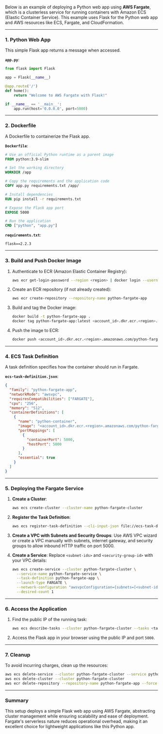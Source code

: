 Below is an example of deploying a Python web app using **AWS Fargate**, which is a clusterless service for running containers with Amazon ECS (Elastic Container Service). This example uses Flask for the Python web app and AWS resources like ECS, Fargate, and CloudFormation.

---

### **1. Python Web App**
This simple Flask app returns a message when accessed.

**`app.py`**:
```python
from flask import Flask

app = Flask(__name__)

@app.route('/')
def home():
    return "Welcome to AWS Fargate with Flask!"

if __name__ == '__main__':
    app.run(host='0.0.0.0', port=5000)
```

---

### **2. Dockerfile**
A Dockerfile to containerize the Flask app.

**`Dockerfile`**:
```dockerfile
# Use an official Python runtime as a parent image
FROM python:3.9-slim

# Set the working directory
WORKDIR /app

# Copy the requirements and the application code
COPY app.py requirements.txt /app/

# Install dependencies
RUN pip install -r requirements.txt

# Expose the Flask app port
EXPOSE 5000

# Run the application
CMD ["python", "app.py"]
```

**`requirements.txt`**:
```plaintext
flask==2.2.3
```

---

### **3. Build and Push Docker Image**
1. Authenticate to ECR (Amazon Elastic Container Registry):
   ```bash
   aws ecr get-login-password --region <region> | docker login --username AWS --password-stdin <account_id>.dkr.ecr.<region>.amazonaws.com
   ```

2. Create an ECR repository (if not already created):
   ```bash
   aws ecr create-repository --repository-name python-fargate-app
   ```

3. Build and tag the Docker image:
   ```bash
   docker build -t python-fargate-app .
   docker tag python-fargate-app:latest <account_id>.dkr.ecr.<region>.amazonaws.com/python-fargate-app:latest
   ```

4. Push the image to ECR:
   ```bash
   docker push <account_id>.dkr.ecr.<region>.amazonaws.com/python-fargate-app:latest
   ```

---

### **4. ECS Task Definition**
A task definition specifies how the container should run in Fargate.

**`ecs-task-definition.json`**:
```json
{
  "family": "python-fargate-app",
  "networkMode": "awsvpc",
  "requiresCompatibilities": ["FARGATE"],
  "cpu": "256",
  "memory": "512",
  "containerDefinitions": [
    {
      "name": "python-container",
      "image": "<account_id>.dkr.ecr.<region>.amazonaws.com/python-fargate-app:latest",
      "portMappings": [
        {
          "containerPort": 5000,
          "hostPort": 5000
        }
      ],
      "essential": true
    }
  ]
}
```

---

### **5. Deploying the Fargate Service**
1. **Create a Cluster**:
   ```bash
   aws ecs create-cluster --cluster-name python-fargate-cluster
   ```

2. **Register the Task Definition**:
   ```bash
   aws ecs register-task-definition --cli-input-json file://ecs-task-definition.json
   ```

3. **Create a VPC with Subnets and Security Groups**:
   Use AWS VPC wizard or create a VPC manually with subnets, internet gateway, and security groups to allow inbound HTTP traffic on port 5000.

4. **Create a Service**:
   Replace `<subnet-ids>` and `<security-group-id>` with your VPC details:
   ```bash
   aws ecs create-service --cluster python-fargate-cluster \
     --service-name python-fargate-service \
     --task-definition python-fargate-app \
     --launch-type FARGATE \
     --network-configuration "awsvpcConfiguration={subnets=[<subnet-id>],securityGroups=[<security-group-id>],assignPublicIp=ENABLED}" \
     --desired-count 1
   ```

---

### **6. Access the Application**
1. Find the public IP of the running task:
   ```bash
   aws ecs describe-tasks --cluster python-fargate-cluster --tasks <task-id>
   ```

2. Access the Flask app in your browser using the public IP and port `5000`.

---

### **7. Cleanup**
To avoid incurring charges, clean up the resources:
```bash
aws ecs delete-service --cluster python-fargate-cluster --service python-fargate-service --force
aws ecs delete-cluster --cluster python-fargate-cluster
aws ecr delete-repository --repository-name python-fargate-app --force
```

---

### **Summary**
This setup deploys a simple Flask web app using AWS Fargate, abstracting cluster management while ensuring scalability and ease of deployment. Fargate's serverless nature reduces operational overhead, making it an excellent choice for lightweight applications like this Python app.
